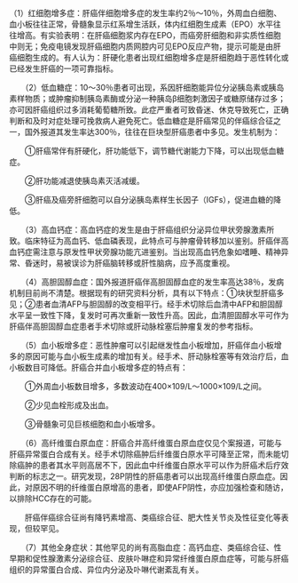 （1）红细胞增多症：肝癌伴细胞增多症的发生率约2％～10％，外周血白细胞、血小板往往正常，骨髓象显示红系增生活跃，体内红细胞生成素（EPO）水平往往增高。有实验表明：在肝癌细胞浆内存在EPO，而癌旁肝细胞和非实质性细胞中则无；免疫电镜发现肝癌细胞内质网腔内可见EPO反应产物，提示可能是由肝癌细胞生成的。有人认为：肝硬化患者出现红细胞增多症是肝细胞趋于恶性转化或已经发生肝癌的一项可靠指标。

　　（2）低血糖症：10～30％患者可出现，系因肝细胞能异位分泌胰岛素或胰岛素样物质；或肿瘤抑制胰岛素酶或分泌一种胰岛β细胞刺激因子或糖原储存过多；亦可因肝癌组织过多消耗葡萄糖所致。此症严重者可致昏迷、休克导致死亡，正确判断和及时对症处理可挽救病人避免死亡。低血糖症是肝癌常见的伴癌综合征之一，国外报道其发生率达300％，往往在巨块型肝癌患者中多见。发生机制为：

　　①肝癌常伴有肝硬化，肝功能低下，调节糖代谢能力下降，可以出现低血糖症。

　　②肝功能减退使胰岛素灭活减缓。

　　③肝癌及癌旁肝细胞可以自分泌胰岛素样生长因子（IGFs），促进血糖的降低。

　　（3）高血钙症：高血钙症的发生是由于肝癌组织分泌异位甲状旁腺激素所致。临床特征为高血钙、低血磷表现，此特点可与肿瘤骨转移加以鉴别。肝癌伴高血钙症需注意与原发性甲状旁腺功能亢进鉴别。当出现高血钙危象如嗜睡、精神异常、昏迷时，易被误诊为肝癌脑转移或肝性脑病，应予高度重视。

　　（4）高胆固醇血症：国外报道肝癌伴高胆固醇血症的发生率高达38％，发病机制目前尚不清楚。根据现有的研究资料分析，具有以下特点：①块状型肝癌多见；②患者血清AFP与胆固醇的改变相平行。经手术切除后血清中AFP和胆固醇水平呈一致性下降，复发时可再次重新一致性升高。因此，血清胆固醇水平可作为肝癌伴高胆固醇血症患者手术切除或肝动脉栓塞后肿瘤复发的参考指标。

　　（5）血小板增多症：恶性肿瘤可以引起继发性血小板增加，肝癌伴血小板增多的原因可能与血小板生成素的增加有关。经手术、肝动脉栓塞等有效治疗后，血小板数目可降低。肝癌合并血小板增多症的特点有：

　　①外周血小板数目增多，多数波动在400×109/L～1000×109/L之间。

　　②少见血栓形成及出血。

　　③骨髓象可见巨核细胞和血小板增多。

　　（6）高纤维蛋白原血症：肝癌合并高纤维蛋白原血症仅见个案报道，可能与肝癌异常蛋白合成有关。经手术切除癌肿后纤维蛋白原水平可降至正常，而未能切除癌肿的患者其水平则高居不下，因此血中纤维蛋白原水平可以作为肝癌术后疗效判断的标志之一。研究发现，28P阴性的肝癌患者可以出现高纤维蛋白原血症。因此，对原因不明的纤维蛋白原增高的患者，即使AFP阴性，亦应加强检查和随访，以排除HCC存在的可能。

　　肝癌伴癌综合征尚有降钙素增高、类癌综合征、肥大性关节炎及性征变化等表现，但较罕见。

　　（7）其他全身症状：其他罕见的尚有高脂血症：高钙血症、类癌综合征、性早期和促性腺激素分泌综合征、皮肤卟啉症和异常纤维蛋白原血症等，可能与肝癌组织的异常蛋白合成、异位内分泌及卟啉代谢紊乱有关。